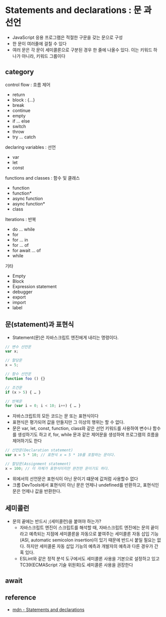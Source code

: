 # Statements and declarations : 문 과 선언

- JavaScript 응용 프로그램은 적절한 구문을 갖는 문으로 구성
- 한 문이 여러줄에 걸칠 수 있다
- 여러 문은 각 문이 세미콜론으로 구분된 경우 한 줄에 나올수 있다. 이는 키워드 하나가 아니라, 키워드 그룹이다

## category

control flow : 흐름 제어

- return
- block : {...}
- break
- continue
- empty
- if ... else
- switch
- throw
- try ... catch

declaring variables : 선언

- var
- let
- const

functions and classes : 함수 및 클래스

- function
- function\*
- async function
- async function\*
- class

Iterations : 반복

- do ... while
- for
- for ... in
- for ... of
- for await ... of
- while

기타

- Empty
- Block
- Expression statement
- debugger
- export
- import
- label

## 문(statement)과 표현식

- Statement(문)은 자바스크립트 엔진에게 내리는 명령이다.

```js
// 변수 선언문
var x;

// 할당문
x = 5;

// 함수 선언문
function foo () {}

// 조건문
if (x > 5) { … }

// 반복문
for (var i = 0; i < 10; i++) { … }
```

- 자바스크립트의 모든 코드는 문 또는 표현식이다
- 표현식은 평가되어 값을 만들지만 그 이상의 행위는 할 수 없다.
- 문은 var, let, const, function, class와 같은 선언 키워드를 사용하여 변수나 함수를 생성하기도 하고 if, for, while 문과 같은 제어문을 생성하여 프로그램의 흐름을 제어하기도 한다

```js
// 선언문(Declaration statement)
var x = 5 * 10; // 표현식 x = 5 * 10를 포함하는 문이다.

// 할당문(Assignment statement)
x = 100; // 이 자체가 표현식이지만 완전한 문이기도 하다.
```

- 위에서의 선언문은 표현식이 아닌 문이기 떄문에 값처럼 사용할수 없다
- 크롬 DevTools에서 표현식이 아닌 문은 언제나 undefined를 반환하고, 표현식인 문은 언제나 값을 반환한다.

## 세미콜런

- 문의 끝에는 반드시 ;(세미콜런)을 붙여야 하는가?
  - 자바스크립트 엔진이 스크립트를 해석할 때, 자바스크립트 엔진에는 문의 끝이라고 예측되는 지점에 세미콜론을 자동으로 붙여주는 세미콜론 자동 삽입 기능(ASI, automatic semicolon insertion)이 있기 때문에 반드시 붙일 필요는 없다. 하지만 세미콜론 자동 삽입 기능의 예측과 개발자의 예측과 다른 경우가 간혹 있다.
  - ESLint와 같은 정적 분석 도구에서도 세미콜론 사용을 기본으로 설정하고 있고 TC39(ECMAScript 기술 위원회)도 세미콜론 사용을 권장한다

## await

## reference

- [mdn - Statements and declarations](https://developer.mozilla.org/ko/docs/Web/JavaScript/Reference/Statements)
